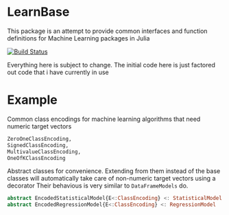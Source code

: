 # LearnBase

This package is an attempt to provide common interfaces and function definitions for Machine Learning packages in Julia

[![Build Status](https://travis-ci.org/Evizero/LearnBase.jl.svg?branch=master)](https://travis-ci.org/Evizero/LearnBase.jl)

Everything here is subject to change. The initial code here is just factored out code that i have currently in use

# Example

Common class encodings for machine learning algorithms that need numeric target vectors

```Julia
ZeroOneClassEncoding,
SignedClassEncoding,
MultivalueClassEncoding,
OneOfKClassEncoding
```

Abstract classes for convenience. Extending from them instead of the base classes
will automatically take care of non-numeric target vectors using a decorator
Their behavious is very similar to `DataFrameModels` do.

```Julia      
abstract EncodedStatisticalModel{E<:ClassEncoding} <: StatisticalModel
abstract EncodedRegressionModel{E<:ClassEncoding} <: RegressionModel
```
